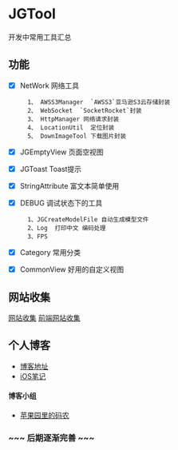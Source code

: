 # JGTool
开发中常用工具汇总

## 功能

- [x] NetWork  网络工具

        1、 AWSS3Manager  `AWSS3`亚马逊S3云存储封装
        2、 WebSocket  `SocketRocket`封装
        3、 HttpManager 网络请求封装
        4、 LocationUtil  定位封装
        5、 DownImageTool 下载图片封装
- [x] JGEmptyView 页面空视图 
- [x] JGToast Toast提示
- [x] StringAttribute 富文本简单使用
- [x] DEBUG 调试状态下的工具

        1、JGCreateModelFile 自动生成模型文件
        2、Log  打印中文 编码处理
        3、FPS 
- [x] Category 常用分类
- [x] CommonView 好用的自定义视图


## 网站收集
[网站收集](https://github.com/mengzhihun6/JGTool/blob/master/DescFile/SiteToCollect.md)
[前端网站收集](https://github.com/mengzhihun6/JGTool/blob/master/DescFile/H5.md)


## 个人博客
- [博客地址](https://www.cnblogs.com/GJ-ios/)
- [iOS笔记](https://www.cnblogs.com/GJ-ios/tag/iOS笔记/)

#### 博客小组
- [苹果园里的码农](https://group.cnblogs.com/iOSmanong/)



### ~~~ 后期逐渐完善 ~~~
